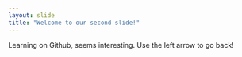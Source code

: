 ```yaml
---
layout: slide
title: "Welcome to our second slide!"
---
```

Learning on Github, seems interesting.
Use the left arrow to go back!
